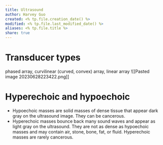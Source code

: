 ```yaml
---
title: Ultrasound
author: Harvey Guo
created: <% tp.file.creation_date() %>
modified: <% tp.file.last_modified_date() %>
aliases: <% tp.file.title %>
share: true
---
```


# Transducer types
phased array, curvilinear (curved, convex) array, linear array
![[Pasted image 20230628223422.png]]
# Hyperechoic and hypoechoic
- Hypoechoic masses are solid masses of dense tissue that appear dark gray on the ultrasound image. They can be cancerous. 
- Hyperechoic masses bounce back many sound waves and appear as light gray on the ultrasound. They are not as dense as hypoechoic masses and may contain air, stone, bone, fat, or fluid. Hyperechoic masses are rarely cancerous.